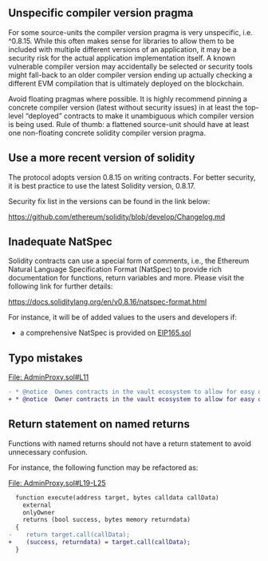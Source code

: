 ## Unspecific compiler version pragma
For some source-units the compiler version pragma is very unspecific, i.e. ^0.8.15. While this often makes sense for libraries to allow them to be included with multiple different versions of an application, it may be a security risk for the actual application implementation itself. A known vulnerable compiler version may accidentally be selected or security tools might fall-back to an older compiler version ending up actually checking a different EVM compilation that is ultimately deployed on the blockchain.

Avoid floating pragmas where possible. It is highly recommend pinning a concrete compiler version (latest without security issues) in at least the top-level “deployed” contracts to make it unambiguous which compiler version is being used. Rule of thumb: a flattened source-unit should have at least one non-floating concrete solidity compiler version pragma.

## Use a more recent version of solidity
The protocol adopts version 0.8.15 on writing contracts. For better security, it is best practice to use the latest Solidity version, 0.8.17.

Security fix list in the versions can be found in the link below:

https://github.com/ethereum/solidity/blob/develop/Changelog.md

## Inadequate NatSpec
Solidity contracts can use a special form of comments, i.e., the Ethereum Natural Language Specification Format (NatSpec) to provide rich documentation for functions, return variables and more. Please visit the following link for further details:

https://docs.soliditylang.org/en/v0.8.16/natspec-format.html

For instance, it will be of added values to the users and developers if:

- a comprehensive NatSpec is provided on [EIP165.sol](https://github.com/code-423n4/2023-01-popcorn//blob/main/src/utils/EIP165.sol)

## Typo mistakes
[File: AdminProxy.sol#L11](https://github.com/code-423n4/2023-01-popcorn//blob/main/src/vault/AdminProxy.sol#L11)

```diff
- * @notice  Ownes contracts in the vault ecosystem to allow for easy ownership changes.
+ * @notice  Owner contracts in the vault ecosystem to allow for easy ownership changes.
```
## Return statement on named returns

Functions with named returns should not have a return statement to avoid unnecessary confusion.

For instance, the following function may be refactored as:

[File: AdminProxy.sol#L19-L25](https://github.com/code-423n4/2023-01-popcorn//blob/main/src/vault/AdminProxy.sol#L19-L25)

```diff
  function execute(address target, bytes calldata callData)
    external
    onlyOwner
    returns (bool success, bytes memory returndata)
  {
-    return target.call(callData);
+    (success, returndata) = target.call(callData);
  }
```